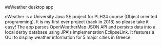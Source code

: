 #eWeather desktop app

eWeather is a University Java SE project for PLH24 course (Object oriented programming). It is my first ever project (back in 2018) so please take it easy!
The app parses OpenWeatherMap JSON API and persists data into a local derby database using JPA's implementation EclipseLink.
It features a GUI to display weather information for 5 major cities in Greece.
